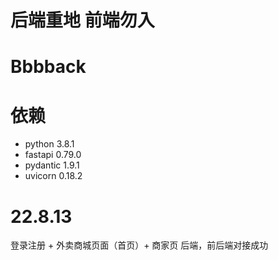 # 后端重地  前端勿入
# Bbbback
# 依赖
- python 3.8.1
- fastapi 0.79.0
- pydantic 1.9.1
- uvicorn 0.18.2

# 22.8.13 
登录注册 + 外卖商城页面（首页）+ 商家页 后端，前后端对接成功
